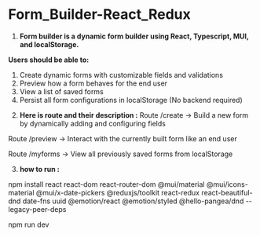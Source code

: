 # Form_Builder-React_Redux

1) **Form builder is a dynamic form builder using React, Typescript, MUI, and localStorage.**
   
**Users should be able to:**
1. Create dynamic forms with customizable fields and validations
2. Preview how a form behaves for the end user
3. View a list of saved forms
4. Persist all form configurations in localStorage (No backend required)

2) **Here is route and their description :**
Route /create	->  Build a new form by dynamically adding and configuring fields

Route /preview -> Interact with the currently built form like an end user

Route /myforms -> View all previously saved forms from localStorage

3) **how to run :**

npm install react react-dom react-router-dom @mui/material @mui/icons-material @mui/x-date-pickers @reduxjs/toolkit react-redux react-beautiful-dnd date-fns uuid @emotion/react @emotion/styled @hello-pangea/dnd --legacy-peer-deps

npm run dev
